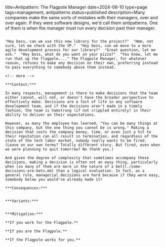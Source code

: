 title=Antipattern: The Flagpole Manager
date=2024-08-10
type=page
tags=management, antipatterns
status=published
description=Many companies make the same sorts of mistakes with their managers, over and over again. If they were software designs, we'd call them antipatterns. One of them is when the manager must run every decision past their manager.
~~~~~~

"Hey boss, can we use this new library for the project?"  "Hmm, not sure, let me check with the VP."  "Hey boss, can we move to a more agile development process for our library?"  "Great question, let me ask."  "Hey boss, what do you want on your pizza?"  "You know, let me run that up the flagpole...." The Flagpole Manager, for whatever reason, refuses to make any decision on their own, preferring instead to pass everything to somebody above them instead.

<!-- more -->

***Context:***

In many respects, management is there to make decisions that the team either cannot, will not, or doesn't have the broader perspective to effectively make. Decisions are a fact of life in any software development team, and if the decisions aren't made in a timely fashion, the team is hamstrung (if not crippled entirely) in their ability to deliver on their expectations.

However, as many the employee has learned, "You can be many things at this company, but the one thing you cannot be is wrong." Making a decision that costs the company money, time, or even just a hit to their reputation can all result in termination, and regardless of the state of the tech labor market, nobody really wants to be fired. (Leave on our own terms? Totally different story. But fired, even when we were planning to quit tomorrow? No thank you.)

And given the degree of complexity that sometimes accompany these decisions, making a decision is often not an easy thing, particularly when [so many of them are more in the nature of a bet](./some-decisions-are-bets.md) than a logical evaluation. In fact, as a general rule, managerial decisions are hard because if they were easy, somebody below you would've already made it!

***Consequences:*** 


***Variants:*** 


***Mitigation:*** 

**If you work for the Flagpole.**

**If you are the Flagpole.**

**If the Flagpole works for you.**

